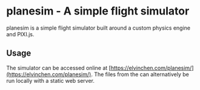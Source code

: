# planesim - A simple flight simulator

planesim is a simple flight simulator built around a custom physics engine and PIXI.js.

## Usage

The simulator can be accessed online at [https://elvinchen.com/planesim/](https://elvinchen.com/planesim/). The files from the can alternatively be run locally with a static web server.